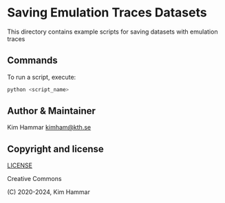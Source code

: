 # Saving Emulation Traces Datasets

This directory contains example scripts for saving datasets with emulation traces

## Commands

To run a script, execute:
```bash
python <script_name>
```

## Author & Maintainer

Kim Hammar <kimham@kth.se>

## Copyright and license

[LICENSE](../../../../LICENSE.md)

Creative Commons

(C) 2020-2024, Kim Hammar